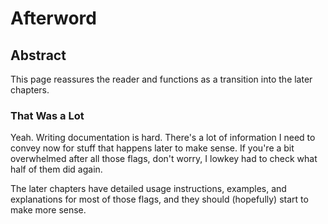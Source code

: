 # Afterword

## Abstract
This page reassures the reader and functions as a transition into the later
chapters.

### That Was a Lot
Yeah. Writing documentation is hard. There's a lot of information I need to
convey now for stuff that happens later to make sense. If you're a bit
overwhelmed after all those flags, don't worry, I lowkey had to check what half
of them did again.

The later chapters have detailed usage instructions, examples, and explanations
for most of those flags, and they should (hopefully) start to make more sense.
